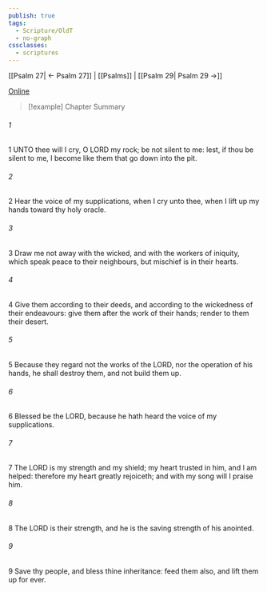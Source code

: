 ```yaml
---
publish: true
tags:
  - Scripture/OldT
  - no-graph
cssclasses:
  - scriptures
---
```

[[Psalm 27| ← Psalm 27]] | [[Psalms]] | [[Psalm 29| Psalm 29 →]]

[Online](https://churchofjesuschrist.org/study/scriptures/ot/ps/28?lang=eng)

>[!example] Chapter Summary
>
###### 1
1 UNTO thee will I cry, O LORD my rock; be not silent to me: lest, if thou be silent to me, I become like them that go down into the pit.
###### 2
2 Hear the voice of my supplications, when I cry unto thee, when I lift up my hands toward thy holy oracle.
###### 3
3 Draw me not away with the wicked, and with the workers of iniquity, which speak peace to their neighbours, but mischief is in their hearts.
###### 4
4 Give them according to their deeds, and according to the wickedness of their endeavours: give them after the work of their hands; render to them their desert.
###### 5
5 Because they regard not the works of the LORD, nor the operation of his hands, he shall destroy them, and not build them up.
###### 6
6 Blessed be the LORD, because he hath heard the voice of my supplications.
###### 7
7 The LORD is my strength and my shield; my heart trusted in him, and I am helped: therefore my heart greatly rejoiceth; and with my song will I praise him.
###### 8
8 The LORD is their strength, and he is the saving strength of his anointed.
###### 9
9 Save thy people, and bless thine inheritance: feed them also, and lift them up for ever.



